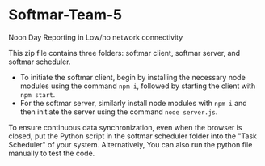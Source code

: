 # Softmar-Team-5
 Noon Day Reporting in Low/no network connectivity

This zip file contains three folders: softmar client, softmar server, and softmar scheduler. 
 - To initiate the softmar client, begin by installing the necessary node modules using the command ```npm i```, followed by starting the client with ```npm start```. 
 - For the softmar server, similarly install node modules with ```npm i``` and then initiate the server using the command ```node server.js```. 

To ensure continuous data synchronization, even when the browser is closed, put the Python script in the softmar scheduler folder into the "Task Scheduler" of your system.
Alternatively, You can also run the python file manually to test the code.
